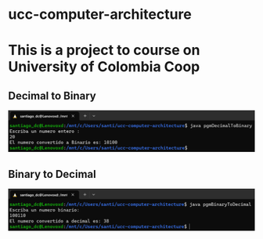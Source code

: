 # ucc-computer-architecture

# This is a project to course on University of Colombia Coop

## Decimal to Binary
![Pgm decimal to binary](/arquitectura/decimalBinary.png)

## Binary to Decimal
![Pgm decimal to binary](/arquitectura/binaryDecimal.png)
